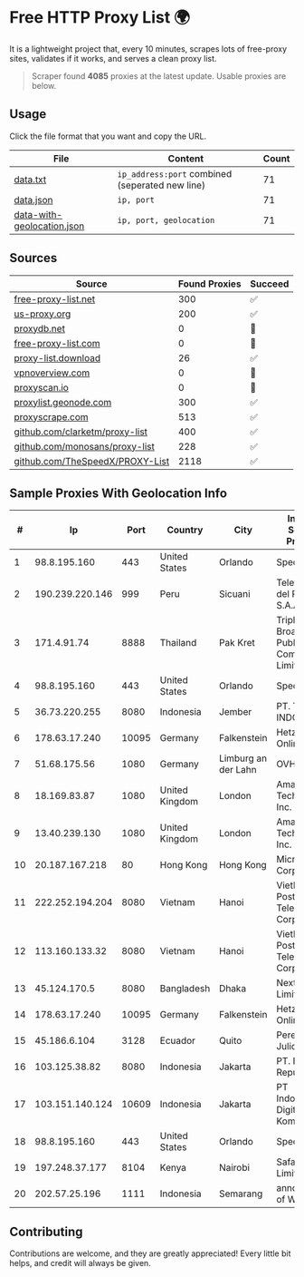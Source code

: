 
# Free HTTP Proxy List 🌍

It is a lightweight project that, every 10 minutes, scrapes lots of free-proxy sites, validates if it works, and serves a clean proxy list.


> Scraper found **4085** proxies at the latest update. Usable proxies are below.

## Usage

Click the file format that you want and copy the URL.


|File|Content|Count|
|----|-------|-----|
|[data.txt](https://raw.githubusercontent.com/themiralay/Proxy-List-World/master/data.txt)|`ip_address:port` combined (seperated new line)|71|
|[data.json](https://raw.githubusercontent.com/themiralay/Proxy-List-World/master/data.json)|`ip, port`|71|
|[data-with-geolocation.json](https://raw.githubusercontent.com/themiralay/Proxy-List-World/master/data-with-geolocation.json)|`ip, port, geolocation`|71|

## Sources

|Source|Found Proxies|Succeed|
|------|-------------|-------|
|[free-proxy-list.net](https://free-proxy-list.net)|300|✅|
|[us-proxy.org](https://www.us-proxy.org)|200|✅|
|[proxydb.net](http://proxydb.net)|0|🚫|
|[free-proxy-list.com](https://free-proxy-list.com/?page=&port=&type%5B%5D=http&type%5B%5D=https&up_time=0&search=Search)|0|🚫|
|[proxy-list.download](https://www.proxy-list.download/HTTP)|26|✅|
|[vpnoverview.com](https://vpnoverview.com/privacy/anonymous-browsing/free-proxy-servers)|0|🚫|
|[proxyscan.io](https://www.proxyscan.io)|0|🚫|
|[proxylist.geonode.com](https://proxylist.geonode.com/api/proxy-list?limit=300&page=1&sort_by=lastChecked&sort_type=desc&protocols=http,https)|300|✅|
|[proxyscrape.com](https://api.proxyscrape.com/v2/?request=displayproxies&protocol=http&timeout=10000&country=all&ssl=all&anonymity=all)|513|✅|
|[github.com/clarketm/proxy-list](https://raw.githubusercontent.com/clarketm/proxy-list/master/proxy-list-raw.txt)|400|✅|
|[github.com/monosans/proxy-list](https://raw.githubusercontent.com/monosans/proxy-list/main/proxies/http.txt)|228|✅|
|[github.com/TheSpeedX/PROXY-List](https://raw.githubusercontent.com/TheSpeedX/PROXY-List/master/http.txt)|2118|✅|


## Sample Proxies With Geolocation Info

|#|Ip|Port|Country|City|Internet Service Provider|
|-|--|----|-------|----|-------------------------|
|1|98.8.195.160|443|United States|Orlando|Spectrum|
|2|190.239.220.146|999|Peru|Sicuani|Telefonica del Peru S.A.A.|
|3|171.4.91.74|8888|Thailand|Pak Kret|Triple T Broadband Public Company Limited|
|4|98.8.195.160|443|United States|Orlando|Spectrum|
|5|36.73.220.255|8080|Indonesia|Jember|PT. TELKOM INDONESIA|
|6|178.63.17.240|10095|Germany|Falkenstein|Hetzner Online GmbH|
|7|51.68.175.56|1080|Germany|Limburg an der Lahn|OVH SAS|
|8|18.169.83.87|1080|United Kingdom|London|Amazon Technologies Inc.|
|9|13.40.239.130|1080|United Kingdom|London|Amazon Technologies Inc.|
|10|20.187.167.218|80|Hong Kong|Hong Kong|Microsoft Corporation|
|11|222.252.194.204|8080|Vietnam|Hanoi|VietNam Post and Telecom Corporation|
|12|113.160.133.32|8080|Vietnam|Hanoi|VietNam Post and Telecom Corporation|
|13|45.124.170.5|8080|Bangladesh|Dhaka|Nextonline Limited|
|14|178.63.17.240|10095|Germany|Falkenstein|Hetzner Online GmbH|
|15|45.186.6.104|3128|Ecuador|Quito|Perez Tito Julio Cesar|
|16|103.125.38.82|8080|Indonesia|Jakarta|PT. Eka Mas Republik|
|17|103.151.140.124|10609|Indonesia|Jakarta|PT Indotechno Digital Komputasi|
|18|98.8.195.160|443|United States|Orlando|Spectrum|
|19|197.248.37.177|8104|Kenya|Nairobi|Safaricom Limited|
|20|202.57.25.196|1111|Indonesia|Semarang|announced of WINET|



## Contributing

Contributions are welcome, and they are greatly appreciated! Every
little bit helps, and credit will always be given.

